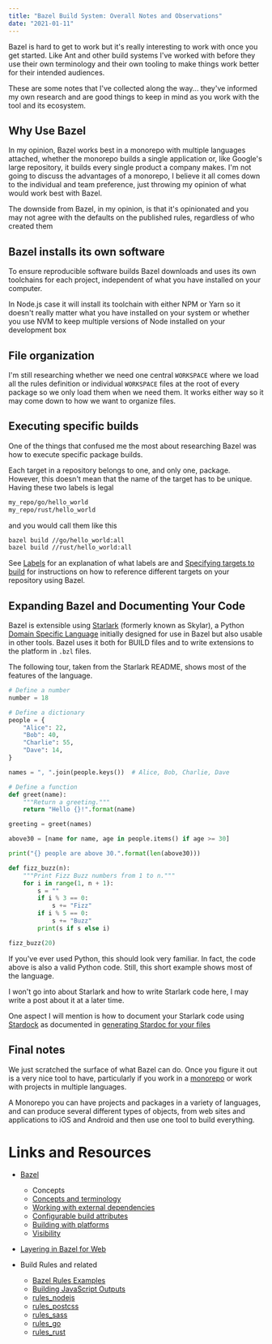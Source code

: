 ```yaml
---
title: "Bazel Build System: Overall Notes and Observations"
date: "2021-01-11"
---
```


Bazel is hard to get to work but it's really interesting to work with once you get started. Like Ant and other build systems I've worked with before they use their own terminology and their own tooling to make things work better for their intended audiences.

These are some notes that I've collected along the way... they've informed my own research and are good things to keep in mind as you work with the tool and its ecosystem.

## Why Use Bazel

In my opinion, Bazel works best in a monorepo with multiple languages attached, whether the monorepo builds a single application or, like Google's large repository, it builds every single product a company makes. I'm not going to discuss the advantages of a monorepo, I believe it all comes down to the individual and team preference, just throwing my opinion of what would work best with Bazel.

The downside from Bazel, in my opinion, is that it's opinionated and you may not agree with the defaults on the published rules, regardless of who created them

## Bazel installs its own software

To ensure reproducible software builds Bazel downloads and uses its own toolchains for each project, independent of what you have installed on your computer.

In Node.js case it will install its toolchain with either NPM or Yarn so it doesn't really matter what you have installed on your system or whether you use NVM to keep multiple versions of Node installed on your development box

## File organization

I'm still researching whether we need one central `WORKSPACE` where we load all the rules definition or individual `WORKSPACE` files at the root of every package so we only load them when we need them. It works either way so it may come down to how we want to organize files.

## Executing specific builds

One of the things that confused me the most about researching Bazel was how to execute specific package builds.

Each target in a repository belongs to one, and only one, package. However, this doesn't mean that the name of the target has to be unique. Having these two labels is legal

```sh
my_repo/go/hello_world
my_repo/rust/hello_world
```

and you would call them like this

```bash
bazel build //go/hello_world:all
bazel build //rust/hello_world:all
```

See [Labels](https://docs.bazel.build/versions/3.7.0/build-ref.html#labels) for an explanation of what labels are and [Specifying targets to build](https://docs.bazel.build/versions/3.7.0/guide.html#specifying-targets-to-build) for instructions on how to reference different targets on your repository using Bazel.

## Expanding Bazel and Documenting Your Code

Bazel is extensible using [Starlark](https://github.com/bazelbuild/starlark/) (formerly known as Skylar), a Python [Domain Specific Language](https://en.wikipedia.org/wiki/Domain-specific_language) initially designed for use in Bazel but also usable in other tools. Bazel uses it both for BUILD files and to write extensions to the platform in `.bzl` files.

The following tour, taken from the Starlark README, shows most of the features of the language.

```python
# Define a number
number = 18

# Define a dictionary
people = {
    "Alice": 22,
    "Bob": 40,
    "Charlie": 55,
    "Dave": 14,
}

names = ", ".join(people.keys())  # Alice, Bob, Charlie, Dave

# Define a function
def greet(name):
    """Return a greeting."""
    return "Hello {}!".format(name)

greeting = greet(names)

above30 = [name for name, age in people.items() if age >= 30]

print("{} people are above 30.".format(len(above30)))

def fizz_buzz(n):
    """Print Fizz Buzz numbers from 1 to n."""
    for i in range(1, n + 1):
        s = ""
        if i % 3 == 0:
            s += "Fizz"
        if i % 5 == 0:
            s += "Buzz"
        print(s if s else i)

fizz_buzz(20)
```

If you've ever used Python, this should look very familiar. In fact, the code above is also a valid Python code. Still, this short example shows most of the language.

I won't go into about Starlark and how to write Starlark code here, I may write a post about it at a later time.

One aspect I will mention is how to document your Starlark code using [Stardock](https://github.com/bazelbuild/stardoc/) as documented in [generating Stardoc for your files](https://github.com/bazelbuild/stardoc/blob/master/docs/generating_stardoc.md)

## Final notes

We just scratched the surface of what Bazel can do. Once you figure it out is a very nice tool to have, particularly if you work in a [monorepo](https://en.wikipedia.org/wiki/Monorepo) or work with projects in multiple languages.

A Monorepo you can have projects and packages in a variety of languages, and can produce several different types of objects, from web sites and applications to iOS and Android and then use one tool to build everything.

# Links and Resources

- [Bazel](https://bazel.build/)
    
    - Concepts
    - [Concepts and terminology](https://docs.bazel.build/versions/3.7.0/build-ref.html)
    - [Working with external dependencies](https://docs.bazel.build/versions/3.7.0/external.html)
    - [Configurable build attributes](https://docs.bazel.build/versions/3.7.0/configurable-attributes.html)
    - [Building with platforms](https://docs.bazel.build/versions/master/platforms-intro.html)
    - [Visibility](https://docs.bazel.build/versions/master/visibility.html)
- [Layering in Bazel for Web](https://dev.to/bazel/layering-in-bazel-for-web-389h)
- Build Rules and related
    
    - [Bazel Rules Examples](https://github.com/bazelbuild/examples)
    - [Building JavaScript Outputs](https://docs.bazel.build/versions/master/build-javascript.html)
    - [rules\_nodejs](https://bazelbuild.github.io/rules_nodejs/)
    - [rules\_postcss](https://github.com/bazelbuild/rules_postcss)
    - [rules\_sass](https://github.com/bazelbuild/rules_sass)
    - [rules\_go](https://github.com/bazelbuild/rules_go)
    - [rules\_rust](https://github.com/bazelbuild/rules_rust)
